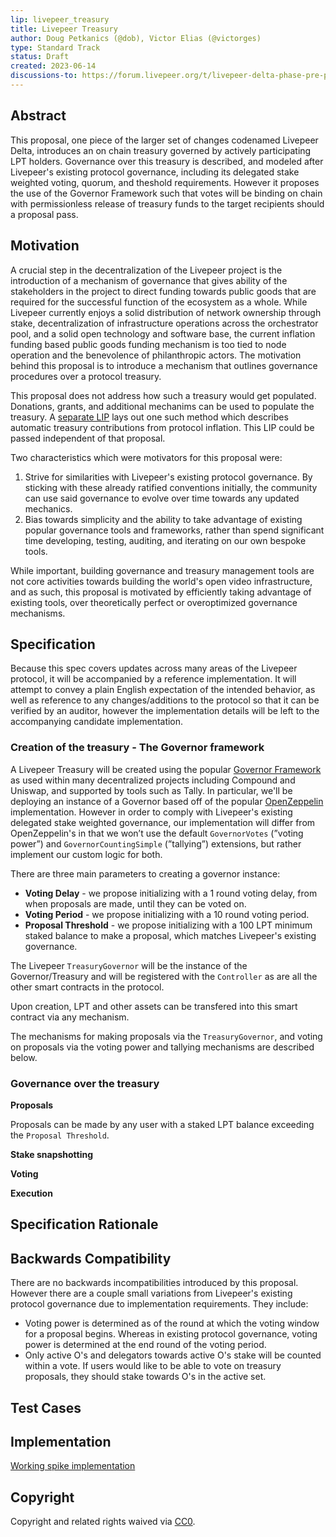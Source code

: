 ```yaml
---
lip: livepeer_treasury
title: Livepeer Treasury
author: Doug Petkanics (@dob), Victor Elias (@victorges)
type: Standard Track
status: Draft
created: 2023-06-14
discussions-to: https://forum.livepeer.org/t/livepeer-delta-phase-pre-proposal-sustainability-public-goods-funding-treasury-and-decentralization/2056
---
```


## Abstract

This proposal, one piece of the larger set of changes codenamed Livepeer Delta, introduces an on chain treasury governed by actively participating LPT holders. Governance over this treasury is described, and modeled after Livepeer's existing protocol governance, including its delegated stake weighted voting, quorum, and theshold requirements. However it proposes the use of the Governor Framework such that votes will be binding on chain with permissionless release of treasury funds to the target recipients should a proposal pass.

## Motivation

A crucial step in the decentralization of the Livepeer project is the introduction of a mechanism of governance that gives ability of the stakeholders in the project to direct funding towards public goods that are required for the successful function of the ecosystem as a whole. While Livepeer currently enjoys a solid distribution of network ownership through stake, decentralization of infrastructure operations across the orchestrator pool, and a solid open technology and software base, the current inflation funding based public goods funding mechanism is too tied to node operation and the benevolence of philanthropic actors. The motivation behind this proposal is to introduce a mechanism that outlines governance procedures over a protocol treasury.

This proposal does not address how such a treasury would get populated. Donations, grants, and additional mechanims can be used to populate the treasury. A [separate LIP](https://github.com/dob/LIPs/blob/dob/delta/LIPs/LIP-treasury_contribution_percentage.md) lays out one such method which describes automatic treasury contributions from protocol inflation. This LIP could be passed independent of that proposal.

Two characteristics which were motivators for this proposal were:

1. Strive for similarities with Livepeer's existing protocol governance. By sticking with these already ratified conventions initially, the community can use said governance to evolve over time towards any updated mechanics.
2. Bias towards simplicity and the ability to take advantage of existing popular governance tools and frameworks, rather than spend significant time developing, testing, auditing, and iterating on our own bespoke tools.

While important, building governance and treasury management tools are not core activities towards building the world's open video infrastructure, and as such, this proposal is motivated by efficiently taking advantage of existing tools, over theoretically perfect or overoptimized governance mechanisms. 

## Specification

Because this spec covers updates across many areas of the Livepeer protocol, it will be accompanied by a reference implementation. It will attempt to convey a plain English expectation of the intended behavior, as well as reference to any changes/additions to the protocol so that it can be verified by an auditor, however the implementation details will be left to the accompanying candidate implementation.

### Creation of the treasury - The Governor framework

A Livepeer Treasury will be created using the popular [Governor Framework]() as used within many decentralized projects including Compound and Uniswap, and supported by tools such as Tally. In particular, we'll be deploying an instance of a Governor based off of the popular [OpenZeppelin]() implementation. However in order to comply with Livepeer's existing delegated stake weighted governance, our implementation will differ from OpenZeppelin's in that we won’t use the default `GovernorVotes` (”voting power”) and `GovernorCountingSimple` (”tallying”) extensions, but rather implement our custom logic for both.

There are three main parameters to creating a governor instance:

* **Voting Delay** - we propose initializing with a 1 round voting delay, from when proposals are made, until they can be voted on.
* **Voting Period** - we propose initializing with a 10 round voting period.
* **Proposal Threshold** - we propose initializing with a 100 LPT minimum staked balance to make a proposal, which matches Livepeer's existing governance.

The Livepeer `TreasuryGovernor` will be the instance of the Governor/Treasury and will be registered with the `Controller` as are all the other smart contracts in the protocol.

Upon creation, LPT and other assets can be transfered into this smart contract via any mechanism.

The mechanisms for making proposals via the `TreasuryGovernor`, and voting on proposals via the voting power and tallying mechanisms are described below.


### Governance over the treasury

**Proposals**

Proposals can be made by any user with a staked LPT balance exceeding the `Proposal Threshold`.


**Stake snapshotting**

**Voting**

**Execution**

## Specification Rationale


## Backwards Compatibility

There are no backwards incompatibilities introduced by this proposal. However there are a couple small variations from Livepeer's existing protocol governance due to implementation requirements. They include:

* Voting power is determined as of the round at which the voting window for a proposal begins. Whereas in existing protocol governance, voting power is determined at the end round of the voting period.
* Only active O's and delegators towards active O's stake will be counted within a vote. If users would like to be able to vote on treasury proposals, they should stake towards O's in the active set.


## Test Cases


## Implementation

[Working spike implementation](https://github.com/livepeer/protocol/tree/vg/spike/treasury)

## Copyright

Copyright and related rights waived via [CC0](https://creativecommons.org/publicdomain/zero/1.0/).
